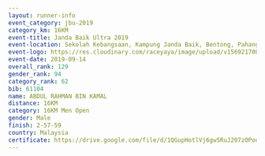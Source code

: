 ```yaml
---
layout: runner-info 
event_category: jbu-2019 
category_km: 16KM 
event-title: Janda Baik Ultra 2019 
event-location: Sekolah Kebangsaan, Kampung Janda Baik, Bentong, Pahang, Malaysia 
event-logo: https://res.cloudinary.com/raceyaya/image/upload/v1569217009/logo/janda-baik_vch1pc.jpg 
event-date: 2019-09-14
overall_rank: 129
gender_rank: 94
category_rank: 62
bib: 61104
name: ABDUL RAHMAN BIN KAMAL
distance: 16KM
category: 16KM Men Open
gender: Male
finish: 2-57-59
country: Malaysia
certificate: https://drive.google.com/file/d/1QGupHotlVj6gw5RuJ207zOPoo7QbpC9H/view?usp=sharing
---
```

